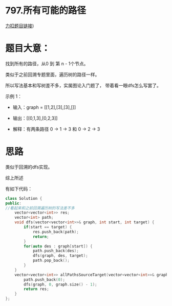 # 797.所有可能的路径

[力扣题目链接](https://leetcode-cn.com/problems/all-paths-from-source-to-target/))

# 题目大意：

找到所有的路径，从0 到 第 n - 1个节点。

类似于之前回溯专题里面，遍历树的路径一样。

所以写法基本和写树差不多，实属图论入门题了， 带着看一眼dfs怎么写罢了。

示例 1：
* 输入：graph = [[1,2],[3],[3],[]]

* 输出：[[0,1,3],[0,2,3]]

* 解释：有两条路径 0 -> 1 -> 3 和 0 -> 2 -> 3


# 思路

类似于回溯的dfs实现。

综上所述

有如下代码：

```CPP
class Solution {
public:
//看起来和之前回溯遍历树的写法差不多
    vector<vector<int>> res;
    vector<int> path;
    void dfs(vector<vector<int>>& graph, int start, int target) {
        if(start == target) {
            res.push_back(path);
            return;
        }
        for(auto des : graph[start]) {
            path.push_back(des);
            dfs(graph, des, target);
            path.pop_back();
        }
    }
    vector<vector<int>> allPathsSourceTarget(vector<vector<int>>& graph) {
        path.push_back(0);
        dfs(graph, 0, graph.size() - 1);
        return res;
    }
};
```
